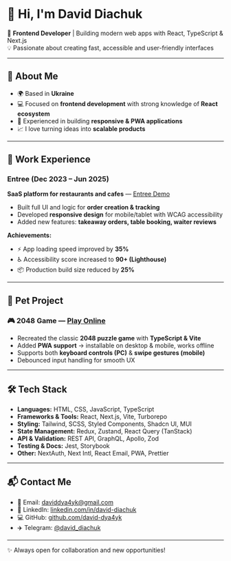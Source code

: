 # 👋 Hi, I'm David Diachuk  

🎯 **Frontend Developer** | Building modern web apps with React, TypeScript & Next.js  
💡 Passionate about creating fast, accessible and user-friendly interfaces  

---

## 🚀 About Me  
- 🌍 Based in **Ukraine**  
- 💻 Focused on **frontend development** with strong knowledge of **React ecosystem**  
- 📱 Experienced in building **responsive & PWA applications**  
- 📈 I love turning ideas into **scalable products**  

---

## 🏢 Work Experience  

### Entree (Dec 2023 – Jun 2025)  
**SaaS platform for restaurants and cafes** — [Entree Demo](https://entree-site.vercel.app)  

- Built full UI and logic for **order creation & tracking**  
- Developed **responsive design** for mobile/tablet with WCAG accessibility  
- Added new features: **takeaway orders, table booking, waiter reviews**  

**Achievements:**  
- ⚡ App loading speed improved by **35%**  
- ♿ Accessibility score increased to **90+ (Lighthouse)**  
- 📦 Production build size reduced by **25%**  

---

## 🧩 Pet Project  

### 🎮 2048 Game — [Play Online](https://imaginative-lollipop-7616e8.netlify.app/)  
- Recreated the classic **2048 puzzle game** with **TypeScript & Vite**  
- Added **PWA support** → installable on desktop & mobile, works offline  
- Supports both **keyboard controls (PC)** & **swipe gestures (mobile)**  
- Debounced input handling for smooth UX  

---

## 🛠 Tech Stack  

- **Languages:** HTML, CSS, JavaScript, TypeScript  
- **Frameworks & Tools:** React, Next.js, Vite, Turborepo  
- **Styling:** Tailwind, SCSS, Styled Components, Shadcn UI, MUI  
- **State Management:** Redux, Zustand, React Query (TanStack)  
- **API & Validation:** REST API, GraphQL, Apollo, Zod  
- **Testing & Docs:** Jest, Storybook  
- **Other:** NextAuth, Next Intl, React Email, PWA, Prettier  

---

## 📬 Contact Me  

- 📧 Email: [daviddya4yk@gmail.com](mailto:daviddya4yk@gmail.com)  
- 💼 LinkedIn: [linkedin.com/in/david-diachuk](http://www.linkedin.com/in/david-diachuk)  
- 💻 GitHub: [github.com/david-dya4yk](https://github.com/david-dya4yk)  
- ✈️ Telegram: [@david_diachuk](https://t.me/david_diachuk)  

---
✨ Always open for collaboration and new opportunities!  

